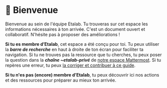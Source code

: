 # 👋 Bienvenue

Bienvenue au sein de l'équipe Etalab. Tu trouveras sur cet espace les informations nécessaires à ton arrivée. C'est un document ouvert et collaboratif. N'hésite pas à proposer des améliorations !

**Si tu es membre d’Etalab**, cet espace a été conçu pour toi. Tu peux utiliser la _**barre de recherche**_ en haut à droite de ton écran pour faciliter ta navigation. Si tu ne trouves pas la ressource que tu cherches, tu peux poser la question dans la _**chaîne \~etalab-privé**_ de [notre espace Mattermost](https://www.notion.so/communaute/travailler-a-beta-gouv/jutilise-les-outils-de-la-communaute/mattermost). Si tu repères une erreur, tu peux [la corriger et contribuer à ce guide](https://www.notion.so/communaute/travailler-a-beta-gouv/jutilise-les-outils-de-la-communaute/gitbook/comment-contribuer-a-cette-documentation).

**Si tu n'es pas (encore) membre d’Etalab**, tu peux découvrir ici nos actions et des ressources pour préparer au mieux ton arrivée.
